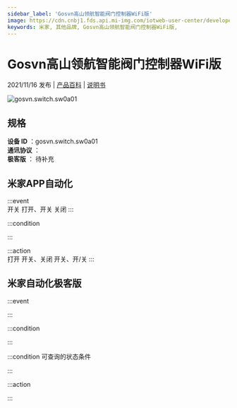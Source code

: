 ```yaml
---
sidebar_label: 'Gosvn高山领航智能阀门控制器WiFi版'
image: https://cdn.cnbj1.fds.api.mi-img.com/iotweb-user-center/developer_1679048027615wCUPEssj.png?GalaxyAccessKeyId=AKVGLQWBOVIRQ3XLEW&Expires=9223372036854775807&Signature=HVzylcP60Oxa6ffvmVh8tJBiUOA=
keywords: 米家, 其他品牌, Gosvn高山领航智能阀门控制器WiFi版, 
---
```

# Gosvn高山领航智能阀门控制器WiFi版

2021/11/16 发布 | [产品百科](https://home.mi.com/webapp/content/baike/product/index.html?model=gosvn.switch.sw0a01/) | [说明书](https://home.mi.com/views/introduction.html?model=gosvn.switch.sw0a01&region=cn)

![gosvn.switch.sw0a01](https://cdn.cnbj1.fds.api.mi-img.com/iotweb-user-center/developer_1679048027615wCUPEssj.png?GalaxyAccessKeyId=AKVGLQWBOVIRQ3XLEW&Expires=9223372036854775807&Signature=HVzylcP60Oxa6ffvmVh8tJBiUOA=)

## 规格  
> 
**设备 ID** ：gosvn.switch.sw0a01  
**通讯协议** ：  
**极客版**  ： 待补充 


## 米家APP自动化  

:::event  
开关 打开、开关 关闭
:::

:::condition  

:::

:::action   
打开 开关、关闭 开关、开/关
:::

## 米家自动化极客版  

:::event  

:::

:::condition  

:::

:::condition 可查询的状态条件  

:::

:::action  

:::

        
